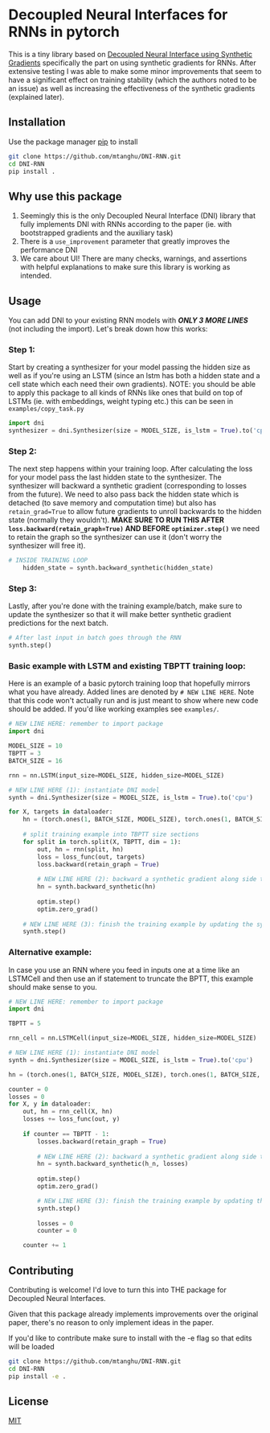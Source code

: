 # Decoupled Neural Interfaces for RNNs in pytorch

This is a tiny library based on [Decoupled Neural Interface using Synthetic Gradients](https://arxiv.org/abs/1608.05343) specifically the part on using synthetic gradients for RNNs. After extensive testing I was able to make some minor improvements that seem to have a significant effect on training stability (which the authors noted to be an issue) as well as increasing the effectiveness of the synthetic gradients (explained later).

## Installation

Use the package manager [pip](https://pip.pypa.io/en/stable/) to install

```bash
git clone https://github.com/mtanghu/DNI-RNN.git
cd DNI-RNN
pip install .
```

## Why use this package

1. Seemingly this is the only Decoupled Neural Interface (DNI) library that fully implements DNI with RNNs according to the paper (ie. with bootstrapped gradients and the auxiliary task)
2. There is a `use_improvement` parameter that greatly improves the performance DNI
3. We care about UI! There are many checks, warnings, and assertions with helpful explanations to make sure this library is working as intended.


## Usage

You can add DNI to your existing RNN models with ***ONLY 3 MORE LINES*** (not including the import). Let's break down how this works:

### Step 1:
Start by creating a synthesizer for your model passing the hidden size as well as if you're using an LSTM (since an lstm has both a hidden state and a cell state which each need their own gradients). NOTE: you should be able to apply this package to all kinds of RNNs like ones that build on top of LSTMs (ie. with embeddings, weight typing etc.) this can be seen in `examples/copy_task.py`

```python
import dni
synthesizer = dni.Synthesizer(size = MODEL_SIZE, is_lstm = True).to('cpu')
```

### Step 2:
The next step happens within your training loop. After calculating the loss for your model pass the last hidden state to the synthesizer. The synthesizer will backward a synthetic gradient (corresponding to losses from the future). We need to also pass back the hidden state which is detached (to save memory and computation time) but also has `retain_grad=True` to allow future gradients to unroll backwards to the hidden state (normally they wouldn't). __MAKE SURE TO RUN THIS AFTER `loss.backward(retain_graph=True)` AND BEFORE `optimizer.step()`__ we need to retain the graph so the synthesizer can use it (don't worry the synthesizer will free it).

```python
# INSIDE TRAINING LOOP
    hidden_state = synth.backward_synthetic(hidden_state)
```

### Step 3:
Lastly, after you're done with the training example/batch, make sure to update the synthesizer so that it will make better synthetic gradient predictions for the next batch.

```python
# After last input in batch goes through the RNN
synth.step()
```

### Basic example with LSTM and existing TBPTT training loop:
Here is an example of a basic pytorch training loop that hopefully mirrors what you have already. Added lines are denoted by `# NEW LINE HERE`. Note that this code won't actually run and is just meant to show where new code should be added. If you'd like working examples see `examples/`.

```python
# NEW LINE HERE: remember to import package
import dni

MODEL_SIZE = 10
TBPTT = 3
BATCH_SIZE = 16

rnn = nn.LSTM(input_size=MODEL_SIZE, hidden_size=MODEL_SIZE)

# NEW LINE HERE (1): instantiate DNI model
synth = dni.Synthesizer(size = MODEL_SIZE, is_lstm = True).to('cpu')

for X, targets in dataloader:
    hn = (torch.ones(1, BATCH_SIZE, MODEL_SIZE), torch.ones(1, BATCH_SIZE, MODEL_SIZE))
    
    # split training example into TBPTT size sections
    for split in torch.split(X, TBPTT, dim = 1):
        out, hn = rnn(split, hn)
        loss = loss_func(out, targets)
        loss.backward(retain_graph = True)
        
        # NEW LINE HERE (2): backward a synthetic gradient along side the loss gradient
        hn = synth.backward_synthetic(hn)
        
        optim.step()
        optim.zero_grad()
    
    # NEW LINE HERE (3): finish the training example by updating the synthesizer
    synth.step()
```

### Alternative example:
In case you use an RNN where you feed in inputs one at a time like an LSTMCell and then use an if statement to truncate the BPTT, this example should make sense to you.

```python
# NEW LINE HERE: remember to import package
import dni

TBPTT = 5

rnn_cell = nn.LSTMCell(input_size=MODEL_SIZE, hidden_size=MODEL_SIZE)

# NEW LINE HERE (1): instantiate DNI model
synth = dni.Synthesizer(size = MODEL_SIZE, is_lstm = True).to('cpu')

hn = (torch.ones(1, BATCH_SIZE, MODEL_SIZE), torch.ones(1, BATCH_SIZE, MODEL_SIZE))

counter = 0
losses = 0
for X, y in dataloader:
    out, hn = rnn_cell(X, hn)
    losses += loss_func(out, y)
    
    if counter == TBPTT - 1:
        losses.backward(retain_graph = True)
    
        # NEW LINE HERE (2): backward a synthetic gradient along side the loss gradient
        hn = synth.backward_synthetic(h_n, losses)
        
        optim.step()
        optim.zero_grad()

        # NEW LINE HERE (3): finish the training example by updating the synthesizer
        synth.step()
        
        losses = 0
        counter = 0

    counter += 1
```


## Contributing
Contributing is welcome! I'd love to turn this into THE package for Decoupled Neural Interfaces.

Given that this package already implements improvements over the original paper, there's no reason to only implement ideas in the paper.

If you'd like to contribute make sure to install with the -e flag so that edits will be loaded

```bash
git clone https://github.com/mtanghu/DNI-RNN.git
cd DNI-RNN
pip install -e .
```

## License
[MIT](https://choosealicense.com/licenses/mit/)
